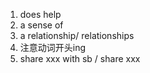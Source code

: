 1. does help
2. a sense of
3. a relationship/ relationships
4. 注意动词开头ing
5. share xxx with sb / share xxx